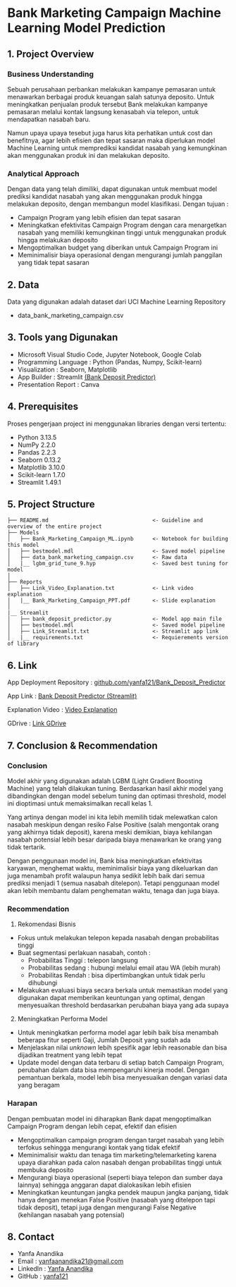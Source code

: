 # Bank Marketing Campaign Machine Learning Model Prediction


## **1. Project Overview**

### **Business Understanding**
Sebuah perusahaan perbankan melakukan kampanye pemasaran untuk menawarkan berbagai produk keuangan salah satunya deposito. 
Untuk meningkatkan penjualan produk tersebut Bank melakukan kampanye pemasaran melalui kontak langsung kenasabah via telepon, untuk mendapatkan nasabah baru.

Namun upaya upaya tesebut juga harus kita perhatikan untuk cost dan benefitnya, agar lebih efisien dan tepat sasaran maka diperlukan model Machine Learning
untuk memprediksi kandidat nasabah yang kemungkinan akan menggunakan produk ini dan melakukan deposito.

### **Analytical Approach**
Dengan data yang telah dimiliki, dapat digunakan untuk membuat model prediksi kandidat nasabah yang akan menggunakan produk hingga melakukan deposito, dengan membangun model klasifikasi. Dengan tujuan :
- Campaign Program yang lebih efisien dan tepat sasaran
- Meningkatkan efektivitas Campaign Program dengan cara menargetkan nasabah yang memiliki kemungkinan tinggi untuk menggunakan produk hingga melakukan deposito
- Mengoptimalkan budget yang diberikan untuk Campaign Program ini
- Meminimalisir biaya operasional dengan mengurangi jumlah panggilan yang tidak tepat sasaran


## **2. Data**
Data yang digunakan adalah dataset dari UCI Machine Learning Repository
- data_bank_marketing_campaign.csv


## **3. Tools yang Digunakan**
- Microsoft Visual Studio Code, Jupyter Notebook, Google Colab
- Programming Language : Python (Pandas, Numpy, Scikit-learn)
- Visualization        : Seaborn, Matplotlib
- App Builder          : Streamlit [(Bank Deposit Predictor)](https://bankdepositpredictorapp-yanfa121.streamlit.app/)
- Presentation Report  : Canva


## **4. Prerequisites**
Proses pengerjaan project ini menggunakan libraries dengan versi tertentu:
- Python 3.13.5
- NumPy 2.2.0
- Pandas 2.2.3
- Seaborn 0.13.2
- Matplotlib 3.10.0
- Scikit-learn 1.7.0
- Streamlit 1.49.1


## **5. Project Structure**
```
├── README.md                                 <- Guideline and overview of the entire project
├── Models
│   ├── Bank_Marketing_Campaign_ML.ipynb      <- Notebook for building this model
│   ├── bestmodel.mdl                         <- Saved model pipeline
│   ├── data_bank_marketing_campaign.csv      <- Raw data
│   |__ lgbm_grid_tune_9.hyp                  <- Saved best tuning for model
│
├── Reports
│   ├── Link_Video_Explanation.txt            <- Link video explanation
│   |__ Bank_Marketing_Campaign_PPT.pdf       <- Slide explanation
│
|__ Streamlit
│   ├── bank_deposit_predictor.py             <- Model app main file
│   ├── bestmodel.mdl                         <- Saved model pipeline
│   ├── Link_Streamlit.txt                    <- Streamlit app link
│   |__ requirements.txt                      <- Requierements version of library
```


## **6. Link**
App Deployment Repository : [github.com/yanfa121/Bank_Deposit_Predictor](https://github.com/yanfa121/Bank_Deposit_Predictor_Streamlit_App)

App Link : [Bank Deposit Predictor (Streamlit)](https://bankdepositpredictorapp-yanfa121.streamlit.app/)

Explanation Video : [Video Explanation](https://drive.google.com/file/d/1wgLVkhoHFC-g_27j9-Nu9fI5AH149ZkQ/view?usp=drive_link)

GDrive : [Link GDrive](https://drive.google.com/drive/folders/1Xe9N1hDM9JYdt5rcJP7zOZuyccdfJz7P?usp=sharing)


## **7. Conclusion & Recommendation**
### **Conclusion**
Model akhir yang digunakan adalah LGBM (Light Gradient Boosting Machine) yang telah dilakukan tuning. Berdasarkan hasil akhir model yang dibandingkan dengan model sebelum tuning dan optimasi threshold, model ini dioptimasi untuk memaksimalkan recall kelas 1.

Yang artinya dengan model ini kita lebih memilih tidak melewatkan calon nasabah meskipun dengan resiko False Positive (salah mengontak orang yang akhirnya tidak deposit), karena meski demikian, biaya kehilangan nasabah potensial lebih besar daripada biaya menawarkan ke orang yang tidak tertarik.

Dengan penggunaan model ini, Bank bisa meningkatkan efektivitas karyawan, menghemat waktu, meminimalisir biaya yang dikeluarkan dan juga menambah profit walaupun hanya sedikit lebih baik dari semua prediksi menjadi 1 (semua nasabah ditelepon). Tetapi penggunaan model akan lebih membantu dalam penghematan waktu, tenaga dan juga biaya.

### **Recommendation**
1. Rekomendasi Bisnis
- Fokus untuk melakukan telepon kepada nasabah dengan probabilitas tinggi
- Buat segmentasi perlakuan nasabah, contoh :
    - Probabilitas Tinggi : telepon langsung
    - Probabilitas sedang : hubungi melalui email atau WA (lebih murah)
    - Probabilitas Rendah : bisa dipertimbangkan untuk tidak perlu dihubungi
- Melakukan evaluasi biaya secara berkala untuk memastikan model yang digunakan dapat memberikan keuntungan yang optimal, dengan menyesuaikan threshold berdasarkan perubahan biaya yang ada supaya  

2. Meningkatkan Performa Model
- Untuk meningkatkan performa model agar lebih baik bisa menambah beberapa fitur seperti Gaji, Jumlah Deposit yang sudah ada
- Menjelaskan nilai *unknown* lebih spesifik agar lebih reasonable dan bisa dijadikan treatment yang lebih tepat
- Update model dengan data terbaru di setiap batch Campaign Program, perubahan dalam data bisa mempengaruhi kinerja model. Dengan pemantuan berkala, model lebih bisa menyesuaikan dengan variasi data yang beragam

### **Harapan**
Dengan pembuatan model ini diharapkan Bank dapat mengoptimalkan Campaign Program dengan lebih cepat, efektif dan efisien
- Mengoptimalkan campaign program dengan target nasabah yang lebih terfokus sehingga mengurangi kontak yang tidak efektif
- Meminimalisir waktu dan tenaga tim marketing/telemarketing karena upaya diarahkan pada calon nasabah dengan probabilitas tinggi untuk membuka deposito
- Mengurangi biaya operasional (seperti biaya telepon dan sumber daya lainnya) sehingga anggaran dapat dialokasikan lebih efisien
- Meningkatkan keuntungan jangka pendek maupun jangka panjang, tidak hanya dengan menekan False Positive (nasabah yang ditelepon tapi tidak deposit), tetapi juga dengan mengurangi False Negative (kehilangan nasabah yang potensial)


## **8. Contact**
- Yanfa Anandika
- Email : yanfaanandika21@gmail.com
- LinkedIn : [Yanfa Anandika](https://www.linkedin.com/in/yanfa-anandika-a663bb170/)
- GitHub : [yanfa121](https://github.com/yanfa121)

